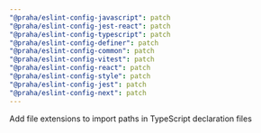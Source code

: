 ```yaml
---
"@praha/eslint-config-javascript": patch
"@praha/eslint-config-jest-react": patch
"@praha/eslint-config-typescript": patch
"@praha/eslint-config-definer": patch
"@praha/eslint-config-common": patch
"@praha/eslint-config-vitest": patch
"@praha/eslint-config-react": patch
"@praha/eslint-config-style": patch
"@praha/eslint-config-jest": patch
"@praha/eslint-config-next": patch
---
```


Add file extensions to import paths in TypeScript declaration files
